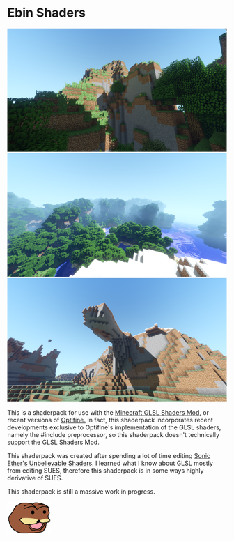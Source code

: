 # Ebin Shaders
![slide](https://github.com/BruceKnowsHow/Ebin-Shaders/blob/master/images/eldaria%203.png)
![slide](https://raw.githubusercontent.com/BruceKnowsHow/Ebin-Shaders/master/images/eldaria%202.png)
![slide](https://raw.githubusercontent.com/BruceKnowsHow/Ebin-Shaders/master/images/arch.png)

This is a shaderpack for use with the [Minecraft GLSL Shaders Mod,](http://www.minecraftforum.net/forums/mapping-and-modding/minecraft-mods/1286604) or recent versions of [Optifine.](http://www.minecraftforum.net/forums/mapping-and-modding/minecraft-mods/1272953) In fact, this shaderpack incorporates recent developments exclusive to Optifine's implementation of the GLSL shaders, namely the #include preprocessor, so this shaderpack doesn't technically support the GLSL Shaders Mod.

This shaderpack was created after spending a lot of time editing [Sonic Ether's Unbelievable Shaders.](http://www.minecraftforum.net/forums/mapping-and-modding/minecraft-mods/1280299) I learned what I know about GLSL mostly from editing SUES, therefore this shaderpack is in some ways highly derivative of SUES.

This shaderpack is still a massive work in progress.


![slide](https://raw.githubusercontent.com/BruceKnowsHow/Ebin-Shaders/master/images/ebin.png)
